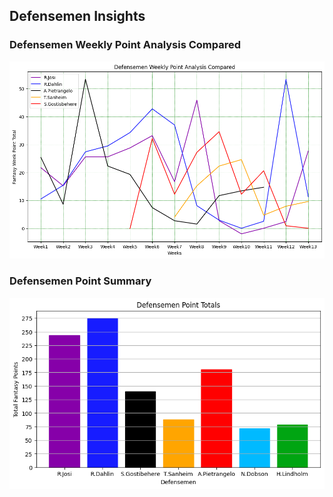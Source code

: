 ## Defensemen Insights

### Defensemen Weekly Point Analysis Compared

![Weekly](https://github.com/carsonbennett1/Hockey-Player-Analysis-Project/blob/main/img/defensemen_weekly_insights.png)

### Defensemen Point Summary

![sum](https://github.com/carsonbennett1/Hockey-Player-Analysis-Project/blob/main/img/defense_point_totals.png)